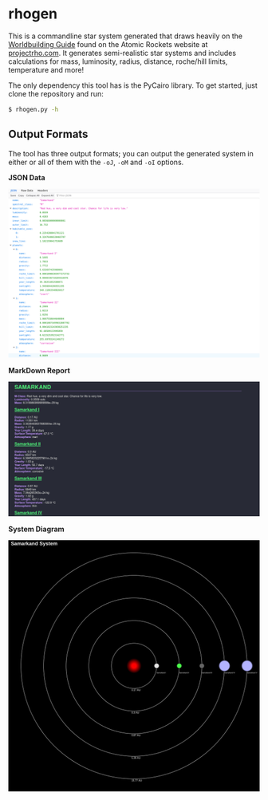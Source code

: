 # rhogen

This is a commandline star system generated that draws heavily on the [Worldbuilding Guide](http://www.projectrho.com/public_html/rocket/worldbuilding.php) found on the Atomic Rockets website at [projectrho.com](http://www.projectrho.com/public_html/rocket/). It generates semi-realistic star systems and includes calculations for mass, luminosity, radius, distance, roche/hill limits, temperature and more!

The only dependency this tool has is the PyCairo library. To get started, just clone the repository and run:

```sh
$ rhogen.py -h
```

## Output Formats

The tool has three output formats; you can output the generated system in either or all of them with the `-oJ`, `-oM` and `-oI` options.

**JSON Data**

![JSON output screenshot](img/json.png)

**MarkDown Report**

![MarkDown output screenshot](img/markdown.png)

**System Diagram**

![diagram output screenshot](img/map.png)
